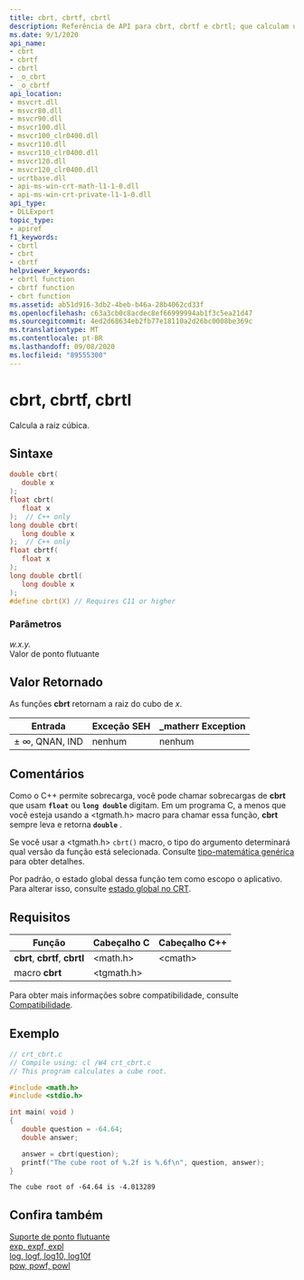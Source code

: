 ```yaml
---
title: cbrt, cbrtf, cbrtl
description: Referência de API para cbrt, cbrtf e cbrtl; que calculam uma raiz de cubo
ms.date: 9/1/2020
api_name:
- cbrt
- cbrtf
- cbrtl
- _o_cbrt
- _o_cbrtf
api_location:
- msvcrt.dll
- msvcr80.dll
- msvcr90.dll
- msvcr100.dll
- msvcr100_clr0400.dll
- msvcr110.dll
- msvcr110_clr0400.dll
- msvcr120.dll
- msvcr120_clr0400.dll
- ucrtbase.dll
- api-ms-win-crt-math-l1-1-0.dll
- api-ms-win-crt-private-l1-1-0.dll
api_type:
- DLLExport
topic_type:
- apiref
f1_keywords:
- cbrtl
- cbrt
- cbrtf
helpviewer_keywords:
- cbrtl function
- cbrtf function
- cbrt function
ms.assetid: ab51d916-3db2-4beb-b46a-28b4062cd33f
ms.openlocfilehash: c63a3cb0c8acdec8ef66999994ab1f3c5ea21d47
ms.sourcegitcommit: 4ed2d68634eb2fb77e18110a2d26bc0008be369c
ms.translationtype: MT
ms.contentlocale: pt-BR
ms.lasthandoff: 09/08/2020
ms.locfileid: "89555300"
---
```

# <a name="cbrt-cbrtf-cbrtl"></a>cbrt, cbrtf, cbrtl

Calcula a raiz cúbica.

## <a name="syntax"></a>Sintaxe

```C
double cbrt(
   double x
);
float cbrt(
   float x
);  // C++ only
long double cbrt(
   long double x
);  // C++ only
float cbrtf(
   float x
);
long double cbrtl(
   long double x
);
#define cbrt(X) // Requires C11 or higher
```

### <a name="parameters"></a>Parâmetros

*w.x.y.*\
Valor de ponto flutuante

## <a name="return-value"></a>Valor Retornado

As funções **cbrt** retornam a raiz do cubo de *x*.

|Entrada|Exceção SEH|**_matherr** Exception|
|-----------|-------------------|--------------------------|
|± ∞, QNAN, IND|nenhum|nenhum|

## <a name="remarks"></a>Comentários

Como o C++ permite sobrecarga, você pode chamar sobrecargas de **cbrt** que usam **`float`** ou **`long double`** digitam. Em um programa C, a menos que você esteja usando a \<tgmath.h> macro para chamar essa função, **cbrt** sempre leva e retorna **`double`** .

Se você usar a \<tgmath.h> `cbrt()` macro, o tipo do argumento determinará qual versão da função está selecionada. Consulte [tipo-matemática genérica](../../c-runtime-library/tgmath.md) para obter detalhes.

Por padrão, o estado global dessa função tem como escopo o aplicativo. Para alterar isso, consulte [estado global no CRT](../global-state.md).

## <a name="requirements"></a>Requisitos

|Função|Cabeçalho C|Cabeçalho C++|
|--------------|--------------|------------------|
|**cbrt**, **cbrtf**, **cbrtl**|\<math.h>|\<cmath>|
|macro **cbrt** | \<tgmath.h> ||

Para obter mais informações sobre compatibilidade, consulte [Compatibilidade](../../c-runtime-library/compatibility.md).

## <a name="example"></a>Exemplo

```C
// crt_cbrt.c
// Compile using: cl /W4 crt_cbrt.c
// This program calculates a cube root.

#include <math.h>
#include <stdio.h>

int main( void )
{
   double question = -64.64;
   double answer;

   answer = cbrt(question);
   printf("The cube root of %.2f is %.6f\n", question, answer);
}
```

```Output
The cube root of -64.64 is -4.013289
```

## <a name="see-also"></a>Confira também

[Suporte de ponto flutuante](../../c-runtime-library/floating-point-support.md)<br/>
[exp, expf, expl](exp-expf.md)<br/>
[log, logf, log10, log10f](log-logf-log10-log10f.md)<br/>
[pow, powf, powl](pow-powf-powl.md)<br/>
